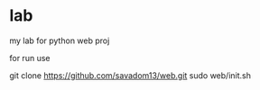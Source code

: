 # lab
my lab for python web proj

for run use

git clone https://github.com/savadom13/web.git
sudo web/init.sh